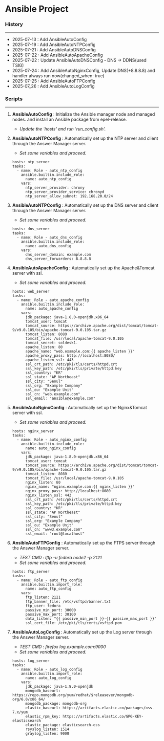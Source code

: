 # Ansible Project
### History
---
- 2025-07-13 : Add AnsibleAutoConfig
- 2025-07-19 : Add AnsibleAutoNTPConfig
- 2025-07-21 : Add AnsibleAutoDNSConfig
- 2025-07-22 : Add AnsibleAutoApacheConfig
- 2025-07-22 : Update AnsibleAutoDNSConfig - DNS -> DDNS(used TSIG)
- 2025-07-24 : Add AnsibleAutoNginxConfig, Update DNS(+8.8.8.8) and handler always run now(changed_when: true)
- 2025-07-25 : Add AnsibleAutoFTPConfig
- 2025-07_26 : Add AnsibleAutoLogConfig

### Scripts
---
1. **AnsibleAutoConfig** : Initialize the Ansible manager node and managed nodes. and install an Ansible package from epel-release.
    - _Update the 'hosts' and run 'run_config.sh'._
    
2. **AnsibleAutoNTPConfig** : Automatically set up the NTP server and client through the Answer Manager server.
    - _Set some variables and proceed._
    ```EXAMPLE
    hosts: ntp_server
    tasks:
      - name: Role - auto_ntp_config
        ansible.builtin.include_role:
          name: auto_ntp_config
        vars:
          ntp_server_provider: chrony
          ntp_server_provider_service: chronyd
          ntp_server_allow_subnet: 192.168.20.0/24
    ```
    
2. **AnsibleAutoNTPConfig** : Automatically set up the DNS server and client through the Answer Manager server.
    - _Set some variables and proceed._
    ```EXAMPLE
    hosts: dns_server
    tasks:
      - name: Role - auto_dns_config
        ansible.builtin.include_role:
          name: auto_dns_config
        vars:
          dns_server_domain: example.com
          dns_server_forwarders: 8.8.8.8
    ```

3. **AnsibleAutoApacheConfig** : Automatically set up the Apache&Tomcat server with ssl.
    - _Set some variables and proceed._
    ```EXAMPLE
    hosts: web_server
    tasks:
      - name: Role - auto_apache_config
        ansible.builtin.include_role:
          name: auto_apache_config
        vars:
          jdk_package: java-1.8.0-openjdk.x86_64
          tomcat_user: tomcat
          tomcat_source: https://archive.apache.org/dist/tomcat/tomcat-9/v9.0.105/bin/apache-tomcat-9.0.105.tar.gz
          tomcat_listen: 8080
          tomcat_file: /usr/local/apache-tomcat-9.0.105
          tomcat_secret: soldesk1.
          apache_listen: 80
          apache_name: "web.example.com:{{ apache_listen }}"
          apache_proxy_pass: http://localhost:8080/
          apache_listen_ssl: 443
          ssl_crt_path: /etc/pki/tls/certs/httpd.crt
          ssl_key_path: /etc/pki/tls/private/httpd.key
          ssl_country: "KR"
          ssl_state: "AP Northeast"
          ssl_city: "Seoul"
          ssl_org: "Example Company"
          ssl_ou: "Example Unit"
          ssl_cn: "web.example.com"
          ssl_email: "ansible@example.com"
    ```

4. **AnsibleAutoNginxConfig** : Automatically set up the Nginx&Tomcat server with ssl.
    - _Set some variables and proceed._
    ```EXAMPLE
    hosts: nginx_server
    tasks:
      - name: Role - auto_nginx_config
        ansible.builtin.include_role:
          name: auto_nginx_config
        vars:
          jdk_package: java-1.8.0-openjdk.x86_64
          tomcat_user: tomcat
          tomcat_source: https://archive.apache.org/dist/tomcat/tomcat-9/v9.0.105/bin/apache-tomcat-9.0.105.tar.gz
          tomcat_listen: 8080
          tomcat_file: /usr/local/apache-tomcat-9.0.105
          nginx_listen: 80
          nginx_name: "nginx.example.com:{{ nginx_listen }}"
          nginx_proxy_pass: http://localhost:8080
          nginx_listen_ssl: 443
          ssl_crt_path: /etc/pki/tls/certs/httpd.crt
          ssl_key_path: /etc/pki/tls/private/httpd.key
          ssl_country: "KR"
          ssl_state: "AP Northeast"
          ssl_city: "Seoul"
          ssl_org: "Example Company"
          ssl_ou: "Example Unit"
          ssl_cn: "www3.example.com"
          ssl_email: "root@localhost"
    ```

5. **AnsibleAutoFTPConfig** : Automatically set up the FTPS server through the Answer Manager server.
    - _TEST CMD : lftp -u fedora node2 -p 2121_
    - _Set some variables and proceed._
    ```EXAMPLE
    hosts: ftp_server
    tasks:
      - name: Role - auto_ftp_config
        ansible.builtin.import_role:
          name: auto_ftp_config
        vars:
          ftp_listen: 2121
          ftp_banner_file: /etc/vsftpd/banner.txt 
          ftp_user: fedora
          passive_min_port: 30000
          passive_max_port: 30100
          data_listen: "{{ passive_min_port }}-{{ passive_max_port }}"
          ssl_cert_file: /etc/pki/tls/certs/vsftpd.pem
    ```

6. **AnsibleAutoLogConfig** : Automatically set up the Log server through the Answer Manager server.
    - _TEST CMD : firefox log.example.com:9000_
    - _Set some variables and proceed._
    ```EXAMPLE
    hosts: log_server
    tasks:
      - name: Role - auto_log_config
        ansible.builtin.import_role:
          name: auto_log_config
        vars:
          jdk_package: java-1.8.0-openjdk
          mongodb_baseurl: https://repo.mongodb.org/yum/redhat/$releasever/mongodb-org/6.0/x86_64/
          mongodb_package: mongodb-org
          elastic_baseurl: https://artifacts.elastic.co/packages/oss-7.x/yum
          elastic_rpm_key: https://artifacts.elastic.co/GPG-KEY-elasticsearch
          elastic_package: elasticsearch-oss
          rsyslog_listen: 1514
          graylog_listen: 9000
    ```

